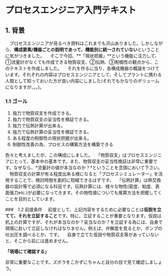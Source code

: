 # プロセスエンジニア入門テキスト

## 1. 背景
　プロセスエンジニアが見るべき資料はこれまでも沢山ありました。しかしながら、**構成要素/機器ごとの説明であって、機能別に統一されていない**ということに気がつきました。
　そこで今回、**「現状把握」**という機能に注力して、①流量計がなくても作成できる物質収支、②伝熱、③制御性の観点から、このテキストを作成しました。
　それを作るに当り、各構成機器の概論をつけています。それぞれの内容はプロセスエンジニアとして、そしてプラントに携わる人間として知っておいた方が良い内容にしました(それでもかなりのボリュームになりますが。。。)。

### 1.1 ゴール
1. 独力で物質収支を作成できる。
2. 独力で物質収支の妥当性を検証できる。
3. 独力で伝熱計算が出来る。
4. 独力で伝熱計算の妥当性を検証できる。
5. ある程度の制御性の現状把握が出来る。
6. 制御性改善の為、プロセスの構築方法を構築できる

色々と考えましたが、この構成にしました。
　「物質収支」はプロセスエンジニアにとって、基本中の基本です。また、物質収支の妥当性検証は非常に重要です。なぜなら、*流量計の値が本当なのか？*ということを念頭において下さい。
　物質収支の計算が有る程度出来る様になると「プロセスシミュレーター」を活用することで、検討時間を劇的に短縮できるはずです。
　「伝熱計算」は熱交換器の設計等で必須になる科目です。伝熱計算には、様々な物性(密度、粘度、表面張力etc.)が必要になってきます。その物性値についても推算方法を把握してくことを目的としています。


###　1.2 前提条件
　前提として、上記内容をするために必要なことは**仮説を立てて、それを立証すること**です。特に、立証することが重要となります。仮説は机上の計算ですが、それが本当なのか？妥当なのか？を立証する為には、自身で現場に赴いて立証しなければなりません。例えば、弁解度を見るとか、ポンプの吐出圧を調べるとか、です。
　自身で立てた仮説や物質収支等があっていないと、そこから前には進めません。

**「現場にて確認する」**

非常に重要なことです。ズボラをこかずにちゃんと自分の目で見て確認しましょう。

<div style="page-break-before:always"></div>